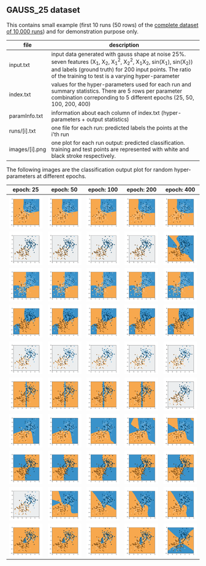 ## GAUSS_25 dataset
This contains small example (first 10 runs (50 rows) of the [complete dataset of 10,000 runs](https://drive.google.com/uc?id=0Bz2L2qpV9PICOVpoTDNzc3NQNlU&export=download)) and for demonstration purpose only.

| file | description |
|----|----|
| input.txt | input data generated with gauss shape at noise 25%. seven features (X<sub>1</sub>, X<sub>2</sub>, X<sub>1</sub><sup>2</sup>, X<sub>2</sub><sup>2</sup>, X<sub>1</sub>X<sub>2</sub>, sin(X<sub>1</sub>), sin(X<sub>2</sub>)) and labels (ground truth) for 200 input points. The ratio of the training to test is a varying hyper-parameter |
| index.txt | values for the hyper-parameters used for each run and summary statistics. There are 5 rows per parameter combination correponding to 5 different epochs (25, 50, 100, 200, 400) |
| paramInfo.txt | information about each column of index.txt (hyper-parameters + output statistics)|
| runs/[i].txt | one file for each run: predicted labels the points at the i'th run |
| images/[i].png | one plot for each run output: predicted classification. training and test points are represented with white and black stroke respectively.|

The following images are the classification output plot for random hyper-parameters at different epochs.

| epoch: 25 | epoch: 50 | epoch: 100 | epoch: 200 | epoch: 400 |
|----|----|----|----|----|
![](images/0.png)|![](images/1.png)|![](images/2.png)|![](images/3.png)|![](images/4.png)|
![](images/5.png)|![](images/6.png)|![](images/7.png)|![](images/8.png)|![](images/9.png)|
![](images/10.png)|![](images/11.png)|![](images/12.png)|![](images/13.png)|![](images/14.png)|
![](images/15.png)|![](images/16.png)|![](images/17.png)|![](images/18.png)|![](images/19.png)|
![](images/20.png)|![](images/21.png)|![](images/22.png)|![](images/23.png)|![](images/24.png)|
![](images/25.png)|![](images/26.png)|![](images/27.png)|![](images/28.png)|![](images/29.png)|
![](images/30.png)|![](images/31.png)|![](images/32.png)|![](images/33.png)|![](images/34.png)|
![](images/35.png)|![](images/36.png)|![](images/37.png)|![](images/38.png)|![](images/39.png)|
![](images/40.png)|![](images/41.png)|![](images/42.png)|![](images/43.png)|![](images/44.png)|
![](images/45.png)|![](images/46.png)|![](images/47.png)|![](images/48.png)|![](images/49.png)|
